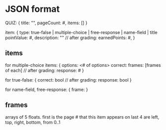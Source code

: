 # JSON format

QUIZ:
{
	title: "",
	pageCount: #,
	items: []
}

item:
{
	type: true-false | multiple-choice | free-response | name-field | title
	pointValue: #,
	description: ""
	// after grading:
	earnedPoints: #,
}

## items

for multiple-choice items:
{
	options: <# of options>
	correct: <index of correct>
	frames: [frames of each]
	// after grading:
	response: #
}

for true-false:
{
	correct: bool
	// after grading:
	response: bool
}

for name-field, free-response:
{
	frame: <a frame>
}

## frames
arrays of 5 floats.
first is the page # that this item appears on
last 4 are left, top, right, bottom, from 0..1

